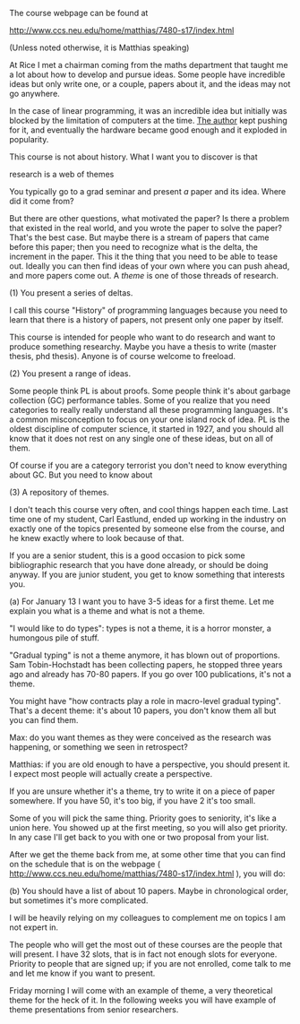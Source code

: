 The course webpage can be found at

  <http://www.ccs.neu.edu/home/matthias/7480-s17/index.html>

(Unless noted otherwise, it is Matthias speaking)

At Rice I met a chairman coming from the maths department that taught
me a lot about how to develop and pursue ideas. Some people have
incredible ideas but only write one, or a couple, papers about it, and
the ideas may not go anywhere.

In the case of linear programming, it was an incredible idea but
initially was blocked by the limitation of computers at the time. [The
author](https://en.wikipedia.org/wiki/George_Dantzig) kept pushing for it, and
eventually the hardware became good enough and it exploded in popularity.

This course is not about history. What I want you to discover is that

  research is a web of themes

You typically go to a grad seminar and present *a* paper and its
idea. Where did it come from?

But there are other questions, what motivated the paper? Is there
a problem that existed in the real world, and you wrote the paper to
solve the paper? That's the best case. But maybe there is a stream of
papers that came before this paper; then you need to recognize what is
the delta, the increment in the paper. This it the thing that you need
to be able to tease out. Ideally you can then find ideas of your own
where you can push ahead, and more papers come out. A *theme* is one of
those threads of research.

(1) You present a series of deltas.

I call this course "History" of programming languages because you need
to learn that there is a history of papers, not present only one paper
by itself.

This course is intended for people who want to do research and want to
produce something researchy. Maybe you have a thesis to write
(master thesis, phd thesis). Anyone is of course welcome to freeload.

(2) You present a range of ideas.

Some people think PL is about proofs. Some people think it's about
garbage collection (GC) performance tables. Some of you realize that
you need categories to really really understand all these programming
languages. It's a common misconception to focus on your one island
rock of idea. PL is the oldest discipline of computer science, it
started in 1927, and you should all know that it does not rest on any
single one of these ideas, but on all of them.

Of course if you are a category terrorist you don't need to know
everything about GC. But you need to know about

(3) A repository of themes.

I don't teach this course very often, and cool things happen each
time. Last time one of my student, Carl Eastlund, ended up working in
the industry on exactly one of the topics presented by someone else
from the course, and he knew exactly where to look because of that.

If you are a senior student, this is a good occasion to pick some
bibliographic research that you have done already, or should be doing
anyway. If you are junior student, you get to know something that
interests you.

(a) For January 13 I want you to have 3-5 ideas for a first theme. Let
me explain you what is a theme and what is not a theme.

"I would like to do types": types is not a theme, it is a horror
monster, a humongous pile of stuff.

"Gradual typing" is not a theme anymore, it has blown out of
proportions. Sam Tobin-Hochstadt has been collecting papers, he
stopped three years ago and already has 70-80 papers. If you go over
100 publications, it's not a theme.

You might have "how contracts play a role in macro-level gradual
typing". That's a decent theme: it's about 10 papers, you don't know
them all but you can find them.

Max: do you want themes as they were conceived as the research was
happening, or something we seen in retrospect?

Matthias: if you are old enough to have a perspective, you should
present it. I expect most people will actually create a perspective.

If you are unsure whether it's a theme, try to write it on a piece of
paper somewhere. If you have 50, it's too big, if you have 2 it's too
small.

Some of you will pick the same thing. Priority goes to seniority, it's
like a union here. You showed up at the first meeting, so you will
also get priority. In any case I'll get back to you with one or two
proposal from your list.

After we get the theme back from me, at some other time that you can
find on the schedule that is on the webpage
( http://www.ccs.neu.edu/home/matthias/7480-s17/index.html ), you will
do:

(b) You should have a list of about 10 papers. Maybe in chronological
order, but sometimes it's more complicated.

I will be heavily relying on my colleagues to complement me on topics
I am not expert in.

The people who will get the most out of these courses are the people
that will present. I have 32 slots, that is in fact not enough slots
for everyone. Priority to people that are signed up; if you are not
enrolled, come talk to me and let me know if you want to present.

Friday morning I will come with an example of theme, a very
theoretical theme for the heck of it. In the following weeks you will
have example of theme presentations from senior researchers.

